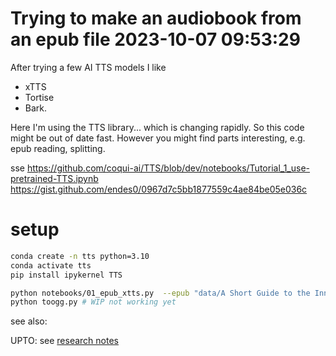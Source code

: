# Trying to make an audiobook from an epub file 2023-10-07 09:53:29

After trying a few AI TTS models I like
- xTTS
- Tortise
- Bark.

Here I'm using the TTS library... which is changing rapidly. So this code might be out of date fast. However you might find parts interesting, e.g. epub reading, splitting.





sse https://github.com/coqui-ai/TTS/blob/dev/notebooks/Tutorial_1_use-pretrained-TTS.ipynb
https://gist.github.com/endes0/0967d7c5bb1877559c4ae84be05e036c

# setup

```sh
conda create -n tts python=3.10       
conda activate tts       
pip install ipykernel TTS               

python notebooks/01_epub_xtts.py  --epub "data/A Short Guide to the Inner Citadel - Massimo Pigliucci.epub" --out short_guide_inner_citadel
python toogg.py # WIP not working yet
```

see also:



UPTO: see [research notes](./research_notes.md)

 
